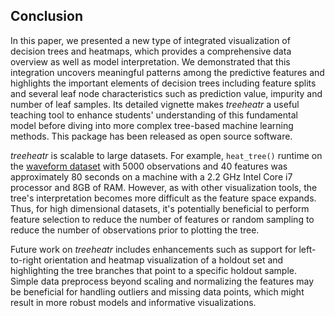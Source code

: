 ## Conclusion

In this paper, we presented a new type of integrated visualization of decision trees and heatmaps, which provides a comprehensive data overview as well as model interpretation.
We demonstrated that this integration uncovers meaningful patterns among the predictive features and highlights the important elements of decision trees including feature splits and several leaf node characteristics such as prediction value, impurity and number of leaf samples.
Its detailed vignette makes *treeheatr* a useful teaching tool to enhance students' understanding of this fundamental model before diving into more complex tree-based machine learning methods.
This package has been released as open source software.

*treeheatr* is scalable to large datasets.
For example, `heat_tree()` runtime on the [waveform dataset](http://archive.ics.uci.edu/ml/datasets/waveform+database+generator+(version+2)) with 5000 observations and 40 features was approximately 80 seconds on a machine with a 2.2 GHz Intel Core i7 processor and 8GB of RAM.
However, as with other visualization tools, the tree's interpretation becomes more difficult as the feature space expands.
Thus, for high dimensional datasets, it's potentially beneficial to perform feature selection to reduce the number of features or random sampling to reduce the number of observations prior to plotting the tree.

Future work on *treeheatr* includes enhancements such as support for left-to-right orientation and heatmap visualization of a holdout set and highlighting the tree branches that point to a specific holdout sample.
Simple data preprocess beyond scaling and normalizing the features may be beneficial for handling outliers and missing data points, which might result in more robust models and informative visualizations.